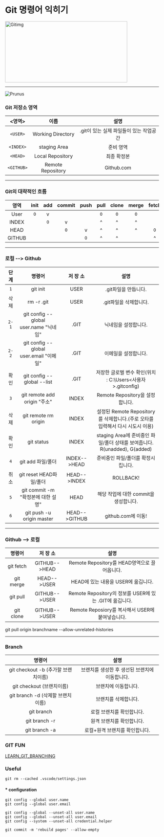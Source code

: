# Git 명령어 익히기
<img width="400" height="200" src="https://miro.medium.com/max/875/1*BCZkmZR1_YzDZy22Vn4uUw.png" alt="Gitimg" title="GIT을 익혀보자">
<hr>

![Prunus](http://www.gstatic.com/webp/gallery/4.jpg)

### Git 저장소 영역
| <영역> | 이름 | 설명 |
|:---:|:---:|:---:|
| `<USER>` | Working Directory | .git이 있는 실제 파일들이 있는 작업공간  |
| `<INDEX>` | staging Area | 준비 영역 |
| `<HEAD>` | Local Repository | 최종 확정본 |
| `<GITHUB>` | Remote Repository | Github.com |

<hr>

### Git의 대략적인 흐름
| 영역   | init | add | commit | push | pull | clone | merge | fetch |
|:---:   |:---: |:---:|:---:   |:---: |:---: |:---:  |:---:  |:---:  |
| User   |  `O` |  v  |        |      |  `O` |  `O`  |  `O`  |       |
| INDEX  |      | `O` |    v   |      |   ^  |   ^   |   ^   |       |
| HEAD   |      |     |   `O`  |   v  |   ^  |   ^   |   ^   |  `O`  |
| GITHUB |      |     |        |  `O` |   ^  |   ^   |       |   ^   |

<hr>

### 로컬 --> Github
| 단    계 | 명령어 | 저  장  소 | 설명 |
|:---:|:---:|:---:|:---:|
| `1` | git init | USER | .git파일을 만듭니다. |
| 삭제 | rm -r .git | USER | .git파일을 삭제합니다. |
| `2-1` | git config --global user.name "닉네임" | .GIT | 닉네임을 설정합니다. |
| `2-2` | git config --global user.email "이메일" | .GIT | 이메일을 설정합니다. |
| 확인 | git config --global --list | .GIT | 저장한 글로벌 변수 확인(위치 : C:\Users\<사용자>\.gitconfig) |
| `3` | git remote add origin "주소" | INDEX | Remote Repository을 설정합니다. |
| 삭제 | git remote rm origin | INDEX | 설정된 Remote Repository를 삭제합니다.(주로 오타를 입력해서 다시 시도시 이용) |
| 확인 | git status | INDEX | staging Area에 준비중인 파일/폴더 상태를 보여줍니다. R(unadded), G(added) |
| `4` | git add 파일/폴더 | INDEX-->HEAD | 준비중인 파일/폴더를 확정시킵니다. |
| 취소 | git reset HEAD파일/폴더 | HEAD-->INDEX | ROLLBACK! |
| `5` | git commit -m "확정본에 대한 설명" | HEAD | 해당 작업에 대한 commit을 생성합니다. |
| `6` | git push -u origin master | HEAD-->GITHUB | github.com에 이동! |

<hr>

### Github --> 로컬
| 명령어 | 저  장  소 | 설명 |
|:---:|:---:|:---:|
| git fetch | GITHUB-->HEAD | Remote Repository를 HEAD영역으로 끌어옵니다. |
| git merge | HEAD-->USER | HEAD에 있는 내용을 USER에 옮깁니다. |
| git pull | GITHUB-->USER | Remote Repository의 정보를 USER에 있는 .GIT에 옮깁니다. |
| git clone | GITHUB-->USER | Remote Reposiory를 복사해서 USER에 붙여넣습니다. |

git pull origin branchname --allow-unrelated-histories

<hr>

### Branch
| 명령어 | 설명 |
|:---:|:---:|
| git checkout -b (추가할 브랜치이름) | 브랜치를 생성한 후 생선된 브랜치에 이동합니다. |
| git checkout (브랜치이름) | 브랜치에 이동합니다. |
| git branch -d (삭제할 브랜치이름) | 브랜치를 삭제합니다. |
| git branch | 로컬 브랜치를 확인합니다. |
| git branch -r | 원격 브랜치를 확인합니다. |
| git branch -a | 로컬+원격 브랜치를 확인합니다. |

### GIT FUN


[LEARN_GIT_BRANCHING][1]

[1]:https://learngitbranching.js.org/

### Useful

```git
git rm --cached .vscode/settings.json
```
#### * configuration

```git
git config --global user.name
git config --global user.email
```

```git
git config --global --unset-all user.name
git config --global --unset-all user.email
git config --system --unset-all credential.helper
```

```git
git commit -m 'rebuild pages' --allow-empty
```